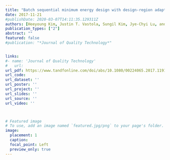 ```yaml
---
title: "Batch sequential minimum energy design with design-region adaptation"
date: 2017-11-21
#publishDate: 2020-03-07T14:11:35.129311Z
authors: [Heeyoung Kim, Justin T. Vastola, Sungil Kim, Jye-Chyi Lu, and Martha A. Grover (2017), Journal of Quality Technology]
publication_types: ["2"]
abstract: ""
featured: false
#publication: "*Journal of Quality Technology*"


links: 
#- name: 'Journal of Quality Technology'
#   url: 
url_pdf: https://www.tandfonline.com/doi/abs/10.1080/00224065.2017.11918182
url_code: 
url_dataset: ''
url_poster: ''
url_project: ''
url_slides: ''
url_source: ''
url_video: ''



# Featured image
# To use, add an image named `featured.jpg/png` to your page's folder. 
image:
  placement: 1
  caption: 
  focal_point: Left
  preview_only: true
---
```



